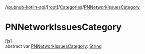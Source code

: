 //[pubnub-kotlin-api](../../../index.md)/[[root]](../index.md)/[Categories](index.md)/[PNNetworkIssuesCategory](-p-n-network-issues-category.md)

# PNNetworkIssuesCategory

[js]\
abstract var [PNNetworkIssuesCategory](-p-n-network-issues-category.md): [String](https://kotlinlang.org/api/latest/jvm/stdlib/kotlin/-string/index.html)

